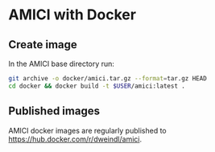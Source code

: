 # AMICI with Docker

## Create image

In the AMICI base directory run:

```bash
git archive -o docker/amici.tar.gz --format=tar.gz HEAD
cd docker && docker build -t $USER/amici:latest .
```

## Published images

AMICI docker images are regularly published to
https://hub.docker.com/r/dweindl/amici.
